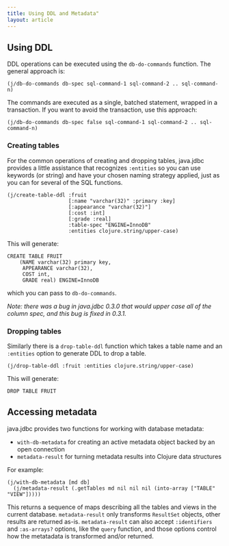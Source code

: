 ```yaml
---
title: Using DDL and Metadata"
layout: article
---
```


## Using DDL

DDL operations can be executed using the `db-do-commands` function. The general approach is:

    (j/db-do-commands db-spec sql-command-1 sql-command-2 .. sql-command-n)

The commands are executed as a single, batched statement, wrapped in a transaction. If you want to avoid the transaction, use this approach:

    (j/db-do-commands db-spec false sql-command-1 sql-command-2 .. sql-command-n)

### Creating tables

For the common operations of creating and dropping tables, java.jdbc provides a little assistance that recognizes `:entities` so you can use keywords (or string) and have your chosen naming strategy applied, just as you can for several of the SQL functions.

    (j/create-table-ddl :fruit
                        [:name "varchar(32)" :primary :key]
                        [:appearance "varchar(32)"]
                        [:cost :int]
                        [:grade :real]
                        :table-spec "ENGINE=InnoDB"
                        :entities clojure.string/upper-case)

This will generate:

    CREATE TABLE FRUIT
        (NAME varchar(32) primary key,
         APPEARANCE varchar(32),
         COST int,
         GRADE real) ENGINE=InnoDB

which you can pass to `db-do-commands`.

*Note: there was a bug in java.jdbc 0.3.0 that would upper case all of the column spec, and this bug is fixed in 0.3.1.*

### Dropping tables

Similarly there is a `drop-table-ddl` function which takes a table name and an `:entities` option to generate DDL to drop a table.

    (j/drop-table-ddl :fruit :entities clojure.string/upper-case)

This will generate:

    DROP TABLE FRUIT

## Accessing metadata

java.jdbc provides two functions for working with database metadata:

* `with-db-metadata` for creating an active metadata object backed by an open connection
* `metadata-result` for turning metadata results into Clojure data structures

For example:

    (j/with-db-metadata [md db]
      (j/metadata-result (.getTables md nil nil nil (into-array ["TABLE" "VIEW"]))))

This returns a sequence of maps describing all the tables and views in the current database. `metadata-result` only transforms `ResultSet` objects, other results are returned as-is. `metadata-result` can also accept `:identifiers` and `:as-arrays?` options, like the `query` function, and those options control how the metatadata is transformed and/or returned.
